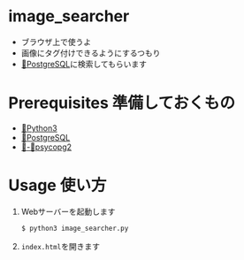 # image_searcher
- ブラウザ上で使うよ
- 画像にタグ付けできるようにするつもり
- [🐘PostgreSQL](https://www.postgresql.org/)に検索してもらいます


# Prerequisites 準備しておくもの
- [🐍Python3](https://www.python.org/)
- [🐘PostgreSQL](https://www.postgresql.org/)
- [🐍-🐘psycopg2](http://initd.org/psycopg/)


# Usage 使い方

1. Webサーバーを起動します
    ```bash
    $ python3 image_searcher.py
    ```
2. `index.html`を開きます
